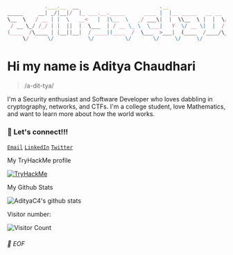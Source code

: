 ```js

            .___.__  __                          .__                     .___.__                 .__
_____     __| _/|__|/  |_ ___.__._____      ____ |  |__ _____   __ __  __| _/|  |__ _____ _______|__|
\__  \   / __ | |  \   __<   |  |\__  \   _/ ___\|  |  \\__  \ |  |  \/ __ | |  |  \\__  \\_  __ \  |
 / __ \_/ /_/ | |  ||  |  \___  | / __ \_ \  \___|   Y  \/ __ \|  |  / /_/ | |   Y  \/ __ \|  | \/  |
(____  /\____ | |__||__|  / ____|(____  /  \___  >___|  (____  /____/\____ | |___|  (____  /__|  |__|
     \/      \/           \/          \/       \/     \/     \/           \/      \/     \/

```

# Hi my name is Aditya Chaudhari

> /a-dit-tya/

I'm a Security enthusiast and Software Developer who loves dabbling in cryptography, networks, and CTFs. I'm a college student, love Mathematics, and want to learn more about how the world works.

### 🔗 Let's connect!!!

[`Email`](mailto:adityapchaudhari@gmail.com) [`LinkedIn`](https://www.linkedin.com/in/adityac4/) [`Twitter`](https://twitter.com/aditya_C24)

My TryHackMe profile

<a href="https://tryhackme.com/p/chaud105"><img src="https://tryhackme-badges.s3.amazonaws.com/chaud105.png" alt="TryHackMe"></a>

<summary>My Github Stats</summary>

![AdityaC4's github stats](https://github-readme-stats.vercel.app/api?username=AdityaC4&theme=github_dark_dimmed&show_icons=true)

Visitor number:

![Visitor Count](https://profile-counter.glitch.me/AdityaC4/count.svg)

###### 💾 EOF
